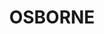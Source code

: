 ---
lastmod: '2025-04-06T06:05:20+00:00'
latitude: -35.356021
layout: suburb
longitude: 146.767674
postcode: '2656'
state: NSW
title: OSBORNE
url: /nsw/osborne/
---